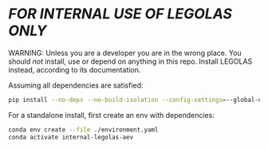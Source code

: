 # *FOR INTERNAL USE OF LEGOLAS ONLY*

WARNING: Unless you are a developer you are in the wrong place. You should *not*
install, use or depend on anything in this repo. Install LEGOLAS instead, according to
its documentation.

Assuming all dependencies are satisfied:

```bash
pip install --no-deps --no-build-isolation --config-settings=--global-option=ext-all-sms -v -e .
```

For a standalone install, first create an env with dependencies:

```bash
conda env create --file ./environment.yaml
conda activate internal-legolas-aev
```
